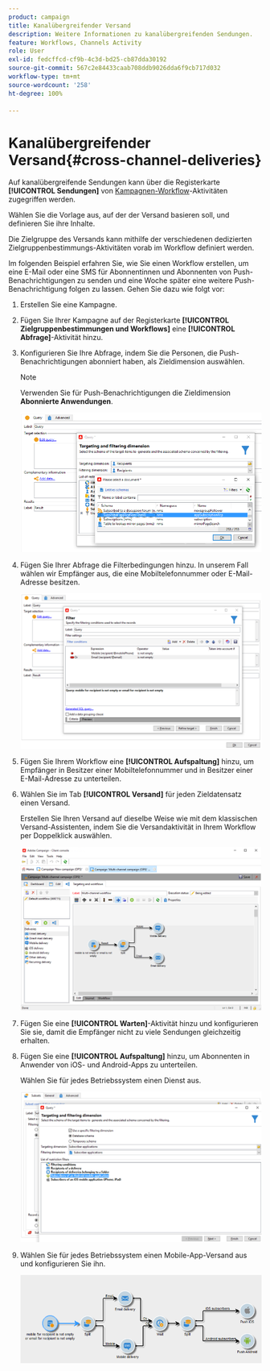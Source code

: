 ```yaml
---
product: campaign
title: Kanalübergreifender Versand
description: Weitere Informationen zu kanalübergreifenden Sendungen.
feature: Workflows, Channels Activity
role: User
exl-id: fedcffcd-cf9b-4c3d-bd25-cb87dda30192
source-git-commit: 567c2e84433caab708ddb9026dda6f9cb717d032
workflow-type: tm+mt
source-wordcount: '258'
ht-degree: 100%

---
```


# Kanalübergreifender Versand{#cross-channel-deliveries}

Auf kanalübergreifende Sendungen kann über die Registerkarte **[!UICONTROL Sendungen]** von [Kampagnen-Workflow](campaign-workflows.md)-Aktivitäten zugegriffen werden.

Wählen Sie die Vorlage aus, auf der der Versand basieren soll, und definieren Sie ihre Inhalte.

Die Zielgruppe des Versands kann mithilfe der verschiedenen dedizierten Zielgruppenbestimmungs-Aktivitäten vorab im Workflow definiert werden.

Im folgenden Beispiel erfahren Sie, wie Sie einen Workflow erstellen, um eine E-Mail oder eine SMS für Abonnentinnen und Abonnenten von Push-Benachrichtigungen zu senden und eine Woche später eine weitere Push-Benachrichtigung folgen zu lassen. Gehen Sie dazu wie folgt vor:

1. Erstellen Sie eine Kampagne.
1. Fügen Sie Ihrer Kampagne auf der Registerkarte **[!UICONTROL Zielgruppenbestimmungen und Workflows]** eine **[!UICONTROL Abfrage]**-Aktivität hinzu.
1. Konfigurieren Sie Ihre Abfrage, indem Sie die Personen, die Push-Benachrichtigungen abonniert haben, als Zieldimension auswählen.

   >[!NOTE]
   >
   >Verwenden Sie für Push-Benachrichtigungen die Zieldimension **Abonnierte Anwendungen**.

   ![](assets/cross_channel_delivery_1.png)

1. Fügen Sie Ihrer Abfrage die Filterbedingungen hinzu. In unserem Fall wählen wir Empfänger aus, die eine Mobiltelefonnummer oder E-Mail-Adresse besitzen.

   ![](assets/cross_channel_delivery_2.png)

1. Fügen Sie Ihrem Workflow eine **[!UICONTROL Aufspaltung]** hinzu, um Empfänger in Besitzer einer Mobiltelefonnummer und in Besitzer einer E-Mail-Adresse zu unterteilen.
1. Wählen Sie im Tab **[!UICONTROL Versand]** für jeden Zieldatensatz einen Versand.

   Erstellen Sie Ihren Versand auf dieselbe Weise wie mit dem klassischen Versand-Assistenten, indem Sie die Versandaktivität in Ihrem Workflow per Doppelklick auswählen.

   ![](assets/cross_channel_delivery_3.png)

1. Fügen Sie eine **[!UICONTROL Warten]**-Aktivität hinzu und konfigurieren Sie sie, damit die Empfänger nicht zu viele Sendungen gleichzeitig erhalten.
1. Fügen Sie eine **[!UICONTROL Aufspaltung]** hinzu, um Abonnenten in Anwender von iOS- und Android-Apps zu unterteilen.

   Wählen Sie für jedes Betriebssystem einen Dienst aus.

   ![](assets/cross_channel_delivery_4.png)

1. Wählen Sie für jedes Betriebssystem einen Mobile-App-Versand aus und konfigurieren Sie ihn.

   ![](assets/cross_channel_delivery_5.png)
